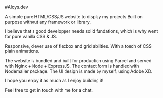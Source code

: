 #Aloys.dev

A simple pure HTML/CSS/JS website to display my projects
Built on purpose without any framework or library.

I believe that a good developper needs solid fundations, which is why went for pure vanilla CSS & JS.

Responsive, clever use of flexbox and grid abilities. With a touch of CSS plain animations.

The website is bundled and built for production using Parcel and served with Nginx + Node + ExpressJS.
The contact form is handled with Nodemailer package.
The UI design is made by myself, using Adobe XD.

I hope you enjoy it as much as I enjoy building it!

Feel free to get in touch with me for a chat.
